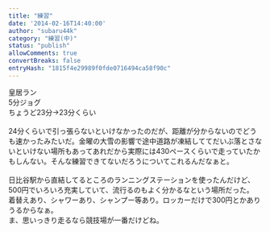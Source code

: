 ```yaml
---
title: "練習"
date: '2014-02-16T14:40:00'
author: "subaru44k"
category: "練習(中)"
status: "publish"
allowComments: true
convertBreaks: false
entryHash: "1815f4e29989f0fde0716494ca58f90c"
---
```

皇居ラン<br>
5分ジョグ<br>
ちょうど23分→23分くらい<br>
<br>
24分くらいで引っ張らないといけなかったのだが、距離が分からないのでどうも速かったみたいだ。金曜の大雪の影響で途中道路が凍結しててだいぶ落とさないといけない場所もあってあれだから実際には430ペースくらいで走っていたかもしんない。そんな練習できてないだろうについてこれるんだなぁと。<br>
<br>
日比谷駅から直結してるところのランニングステーションを使ったんだけど、500円でいろいろ充実していて、流行るのもよく分かるなという場所だった。<br>
着替えあり、シャワーあり、シャンプー等あり。ロッカーだけで300円とかありうるからなぁ。<br>
ま、思いっきり走るなら競技場が一番だけどね。
